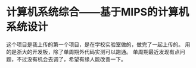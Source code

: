 # 计算机系统综合——基于MIPS的计算机系统设计

这个项目是我上传的第一个项目，是在学校实验室做的，做完了一起上传的。
用的是浙大的开发板，除了单周期外代码实测可以跑通。
单周期最近发现有点问题，不过没有机会去调了，希望有缘人能改善一下。